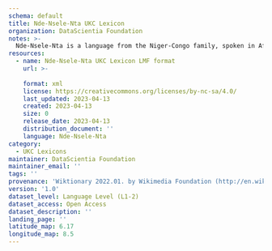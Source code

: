 ```yaml
---
schema: default
title: Nde-Nsele-Nta UKC Lexicon
organization: DataScientia Foundation
notes: >-
  Nde-Nsele-Nta is a language from the Niger-Congo family, spoken in Africa. The UKC Lexicon of Nde-Nsele-Nta is represented as a lexico-semantic network. It consists of words, word senses, synsets, as well as sense-level and synset-level relationships.
resources:
  - name: Nde-Nsele-Nta UKC Lexicon LMF format
    url: >-
      
    format: xml
    license: https://creativecommons.org/licenses/by-nc-sa/4.0/
    last_updated: 2023-04-13
    created: 2023-04-13
    size: 0
    release_date: 2023-04-13
    distribution_document: ''
    language: Nde-Nsele-Nta
category:
  - UKC Lexicons
maintainer: DataScientia Foundation
maintainer_email: ''
tags: ''
provenance: 'Wiktionary 2022.01. by Wikimedia Foundation (http://en.wiktionary.org); Princeton WordNet 2.1 by Princeton University (https://wordnet.princeton.edu)'
version: '1.0'
dataset_level: Language Level (L1-2)
dataset_access: Open Access
dataset_description: ''
landing_page: ''
latitude_map: 6.17
longitude_map: 8.5
---
```

